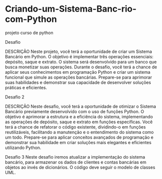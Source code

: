 # Criando-um-Sistema-Banc-rio-com-Python
projeto curso de python

Desafio

DESCRIÇÃO
Neste projeto, você terá a oportunidade de criar um Sistema Bancário em Python. O objetivo é implementar três operações essenciais: depósito, saque e extrato. O sistema será desenvolvido para um banco que busca monetizar suas operações. Durante o desafio, você terá a chance de aplicar seus conhecimentos em programação Python e criar um sistema funcional que simule as operações bancárias. Prepare-se para aprimorar suas habilidades e demonstrar sua capacidade de desenvolver soluções práticas e eficientes.

Desafio 2

DESCRIÇÃO
Neste desafio, você terá a oportunidade de otimizar o Sistema Bancário previamente desenvolvido com o uso de funções Python. O objetivo é aprimorar a estrutura e a eficiência do sistema, implementando as operações de depósito, saque e extrato em funções específicas. Você terá a chance de refatorar o código existente, dividindo-o em funções reutilizáveis, facilitando a manutenção e o entendimento do sistema como um todo. Prepare-se para aplicar conceitos avançados de programação e demonstrar sua habilidade em criar soluções mais elegantes e eficientes utilizando Python.

Desafio 3
Neste desafio iremos atualizar a implementação do sistema bancário, para armazenar os dados de clientes e contas bancárias em objetos ao invés de dicionários. O código deve seguir o modelo de classes UML.
